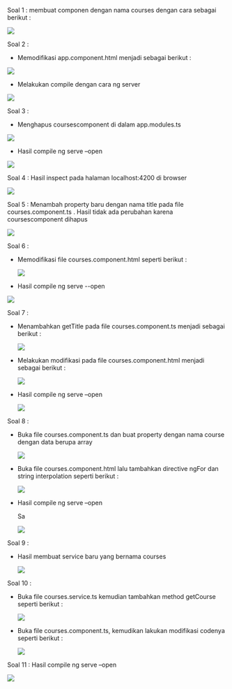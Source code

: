 Soal 1 : membuat componen dengan nama courses dengan cara sebagai berikut :

![](media/9df5b75847304a5da09ae302be290165.png)

Soal 2 :

-   Memodifikasi app.component.html menjadi sebagai berikut :

![](media/34887a143c91e377d73dc9598167ac52.png)

-   Melakukan compile dengan cara ng server

![](media/2ef2c15eab7e762e40600b04840788fd.png)

Soal 3 :

-   Menghapus coursescomponent di dalam app.modules.ts

![](media/ee6b5b7772131007e8073a2238e354ab.png)

-   Hasil compile ng serve –open

![](media/b6e0721ca5c273e41b7a240e2f8c31d0.png)

Soal 4 : Hasil inspect pada halaman localhost:4200 di browser

![](media/fe61c1da0cad132e40e37230bdcd33ca.png)

Soal 5 : Menambah property baru dengan nama title pada file courses.component.ts
. Hasil tidak ada perubahan karena coursescomponent dihapus

![](media/b6e0721ca5c273e41b7a240e2f8c31d0.png)

Soal 6 :

-   Memodifikasi file courses.component.html seperti berikut :

    ![](media/4d381208e86b63f6956041088a015a28.png)

-   Hasil compile ng serve --open

![](media/b6e0721ca5c273e41b7a240e2f8c31d0.png)

Soal 7 :

-   Menambahkan getTitle pada file courses.component.ts menjadi sebagai berikut
    :

    ![](media/03c98ea0d545b3beca0f43b362131a9d.png)

-   Melakukan modifikasi pada file courses.component.html menjadi sebagai
    berikut :

    ![](media/9953b460f7c3e9ab7db0aa7930c50ed2.png)

-   Hasil compile ng serve –open

    ![](media/b6e0721ca5c273e41b7a240e2f8c31d0.png)

Soal 8 :

-   Buka file courses.component.ts dan buat property dengan nama course dengan
    data berupa array

    ![](media/34d6d3c8929b735cce568fc85a766fda.png)

-   Buka file courses.component.html lalu tambahkan directive ngFor dan string
    interpolation seperti berikut :

    ![](media/ef2a4b25d4da362a6db7d4cc335e5052.png)

-   Hasil compile ng serve –open

    Sa

    ![](media/b6e0721ca5c273e41b7a240e2f8c31d0.png)

Soal 9 :

-   Hasil membuat service baru yang bernama courses

    ![](media/3764f05eb724bf1688205d670dd6e2e1.png)

Soal 10 :

-   Buka file courses.service.ts kemudian tambahkan method getCourse seperti
    berikut :

    ![](media/922c3de2f99d778baa35bc41cddc7a6f.png)

-   Buka file courses.component.ts, kemudikan lakukan modifikasi codenya seperti
    berikut :

    ![](media/2a4b82479efee0cfa66fc9422273c2d1.png)

Soal 11 : Hasil compile ng serve –open

![](media/b6e0721ca5c273e41b7a240e2f8c31d0.png)
